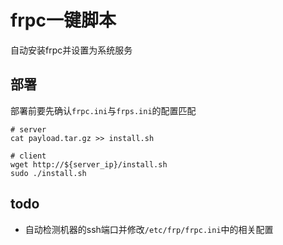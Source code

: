 # frpc一键脚本
自动安装frpc并设置为系统服务

## 部署

部署前要先确认`frpc.ini`与`frps.ini`的配置匹配

```shell script
# server
cat payload.tar.gz >> install.sh

# client
wget http://${server_ip}/install.sh
sudo ./install.sh
```


## todo
+ 自动检测机器的ssh端口并修改`/etc/frp/frpc.ini`中的相关配置
